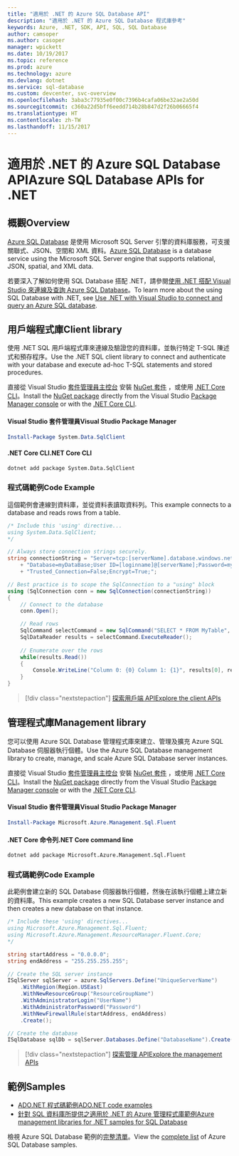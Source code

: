 ```yaml
---
title: "適用於 .NET 的 Azure SQL Database API"
description: "適用於 .NET 的 Azure SQL Database 程式庫參考"
keywords: Azure, .NET, SDK, API, SQL, SQL Database
author: camsoper
ms.author: casoper
manager: wpickett
ms.date: 10/19/2017
ms.topic: reference
ms.prod: azure
ms.technology: azure
ms.devlang: dotnet
ms.service: sql-database
ms.custom: devcenter, svc-overview
ms.openlocfilehash: 3aba3c77935e0f00c7396b4cafa06be32ae2a50d
ms.sourcegitcommit: c360a22d5bff6eedd714b28b847d2f26b06665f4
ms.translationtype: HT
ms.contentlocale: zh-TW
ms.lasthandoff: 11/15/2017
---
```

# <a name="azure-sql-database-apis-for-net"></a><span data-ttu-id="fdc7c-104">適用於 .NET 的 Azure SQL Database API</span><span class="sxs-lookup"><span data-stu-id="fdc7c-104">Azure SQL Database APIs for .NET</span></span>

## <a name="overview"></a><span data-ttu-id="fdc7c-105">概觀</span><span class="sxs-lookup"><span data-stu-id="fdc7c-105">Overview</span></span>

<span data-ttu-id="fdc7c-106">[Azure SQL Database](https://docs.microsoft.com/azure/sql-database/sql-database-technical-overview) 是使用 Microsoft SQL Server 引擎的資料庫服務，可支援關聯式、JSON、空間和 XML 資料。</span><span class="sxs-lookup"><span data-stu-id="fdc7c-106">[Azure SQL Database](https://docs.microsoft.com/azure/sql-database/sql-database-technical-overview) is a database service using the Microsoft SQL Server engine that supports relational, JSON, spatial, and XML data.</span></span> 

<span data-ttu-id="fdc7c-107">若要深入了解如何使用 SQL Database 搭配 .NET，請參閱[使用 .NET 搭配 Visual Studio 來連線及查詢 Azure SQL Database](https://docs.microsoft.com/azure/sql-database/sql-database-connect-query-dotnet-visual-studio)。</span><span class="sxs-lookup"><span data-stu-id="fdc7c-107">To learn more about the using SQL Database with .NET, see [Use .NET with Visual Studio to connect and query an Azure SQL database](https://docs.microsoft.com/azure/sql-database/sql-database-connect-query-dotnet-visual-studio).</span></span>

## <a name="client-library"></a><span data-ttu-id="fdc7c-108">用戶端程式庫</span><span class="sxs-lookup"><span data-stu-id="fdc7c-108">Client library</span></span>

<span data-ttu-id="fdc7c-109">使用 .NET SQL 用戶端程式庫來連線及驗證您的資料庫，並執行特定 T-SQL 陳述式和預存程序。</span><span class="sxs-lookup"><span data-stu-id="fdc7c-109">Use the .NET SQL client library to connect and authenticate with your database and execute ad-hoc T-SQL statements and stored procedures.</span></span>

<span data-ttu-id="fdc7c-110">直接從 Visual Studio [套件管理員主控台](https://docs.microsoft.com/nuget/tools/package-manager-console) 安裝 [NuGet 套件]( https://www.nuget.org/packages/System.Data.SqlClient) ，或使用 [.NET Core CLI](https://docs.microsoft.com/dotnet/core/tools/dotnet-add-package)。</span><span class="sxs-lookup"><span data-stu-id="fdc7c-110">Install the [NuGet package]( https://www.nuget.org/packages/System.Data.SqlClient) directly from the Visual Studio [Package Manager console](https://docs.microsoft.com/nuget/tools/package-manager-console) or with the [.NET Core CLI](https://docs.microsoft.com/dotnet/core/tools/dotnet-add-package).</span></span>

#### <a name="visual-studio-package-manager"></a><span data-ttu-id="fdc7c-111">Visual Studio 套件管理員</span><span class="sxs-lookup"><span data-stu-id="fdc7c-111">Visual Studio Package Manager</span></span>

```powershell
Install-Package System.Data.SqlClient
```

#### <a name="net-core-cli"></a><span data-ttu-id="fdc7c-112">.NET Core CLI</span><span class="sxs-lookup"><span data-stu-id="fdc7c-112">.NET Core CLI</span></span>

```bash
dotnet add package System.Data.SqlClient
```

### <a name="code-example"></a><span data-ttu-id="fdc7c-113">程式碼範例</span><span class="sxs-lookup"><span data-stu-id="fdc7c-113">Code Example</span></span>

<span data-ttu-id="fdc7c-114">這個範例會連線到資料庫，並從資料表讀取資料列。</span><span class="sxs-lookup"><span data-stu-id="fdc7c-114">This example connects to a database and reads rows from a table.</span></span>

```csharp
/* Include this 'using' directive...
using System.Data.SqlClient;
*/

// Always store connection strings securely. 
string connectionString = "Server=tcp:[serverName].database.windows.net;" 
    + "Database=myDataBase;User ID=[loginname]@[serverName];Password=myPassword;"
    + "Trusted_Connection=False;Encrypt=True;";

// Best practice is to scope the SqlConnection to a "using" block
using (SqlConnection conn = new SqlConnection(connectionString))
{
    // Connect to the database
    conn.Open();

    // Read rows
    SqlCommand selectCommand = new SqlCommand("SELECT * FROM MyTable", conn);
    SqlDataReader results = selectCommand.ExecuteReader();
    
    // Enumerate over the rows
    while(results.Read())
    {
        Console.WriteLine("Column 0: {0} Column 1: {1}", results[0], results[1]);
    }
}
```

> [!div class="nextstepaction"]
> [<span data-ttu-id="fdc7c-115">探索用戶端 API</span><span class="sxs-lookup"><span data-stu-id="fdc7c-115">Explore the client APIs</span></span>](/dotnet/api/overview/azure/sql/client)

## <a name="management-library"></a><span data-ttu-id="fdc7c-116">管理程式庫</span><span class="sxs-lookup"><span data-stu-id="fdc7c-116">Management library</span></span>

<span data-ttu-id="fdc7c-117">您可以使用 Azure SQL Database 管理程式庫來建立、管理及擴充 Azure SQL Database 伺服器執行個體。</span><span class="sxs-lookup"><span data-stu-id="fdc7c-117">Use the Azure SQL Database management library to create, manage, and scale Azure SQL Database server instances.</span></span>

<span data-ttu-id="fdc7c-118">直接從 Visual Studio [套件管理員主控台](https://docs.microsoft.com/nuget/tools/package-manager-console) 安裝 [NuGet 套件](https://www.nuget.org/packages/Microsoft.Azure.Management.Sql.Fluent/) ，或使用 [.NET Core CLI](https://docs.microsoft.com/dotnet/core/tools/dotnet-add-package)。</span><span class="sxs-lookup"><span data-stu-id="fdc7c-118">Install the [NuGet package](https://www.nuget.org/packages/Microsoft.Azure.Management.Sql.Fluent/) directly from the Visual Studio [Package Manager console](https://docs.microsoft.com/nuget/tools/package-manager-console) or with the [.NET Core CLI](https://docs.microsoft.com/dotnet/core/tools/dotnet-add-package).</span></span>

#### <a name="visual-studio-package-manager"></a><span data-ttu-id="fdc7c-119">Visual Studio 套件管理員</span><span class="sxs-lookup"><span data-stu-id="fdc7c-119">Visual Studio Package Manager</span></span>

```powershell
Install-Package Microsoft.Azure.Management.Sql.Fluent
``` 

#### <a name="net-core-command-line"></a><span data-ttu-id="fdc7c-120">.NET Core 命令列</span><span class="sxs-lookup"><span data-stu-id="fdc7c-120">.NET Core command line</span></span>

```bash
dotnet add package Microsoft.Azure.Management.Sql.Fluent
```

### <a name="code-example"></a><span data-ttu-id="fdc7c-121">程式碼範例</span><span class="sxs-lookup"><span data-stu-id="fdc7c-121">Code Example</span></span>

<span data-ttu-id="fdc7c-122">此範例會建立新的 SQL Database 伺服器執行個體，然後在該執行個體上建立新的資料庫。</span><span class="sxs-lookup"><span data-stu-id="fdc7c-122">This example creates a new SQL Database server instance and then creates a new database on that instance.</span></span>

```csharp
/* Include these 'using' directives...
using Microsoft.Azure.Management.Sql.Fluent;
using Microsoft.Azure.Management.ResourceManager.Fluent.Core;
*/

string startAddress = "0.0.0.0";
string endAddress = "255.255.255.255";

// Create the SQL server instance
ISqlServer sqlServer = azure.SqlServers.Define("UniqueServerName")
    .WithRegion(Region.USEast)
    .WithNewResourceGroup("ResourceGroupName")
    .WithAdministratorLogin("UserName")
    .WithAdministratorPassword("Password")
    .WithNewFirewallRule(startAddress, endAddress)
    .Create();

// Create the database
ISqlDatabase sqlDb = sqlServer.Databases.Define("DatabaseName").Create();
```

> [!div class="nextstepaction"]
> [<span data-ttu-id="fdc7c-123">探索管理 API</span><span class="sxs-lookup"><span data-stu-id="fdc7c-123">Explore the management APIs</span></span>](/dotnet/api/overview/azure/sql/management)

## <a name="samples"></a><span data-ttu-id="fdc7c-124">範例</span><span class="sxs-lookup"><span data-stu-id="fdc7c-124">Samples</span></span>

- [<span data-ttu-id="fdc7c-125">ADO.NET 程式碼範例</span><span class="sxs-lookup"><span data-stu-id="fdc7c-125">ADO.NET code examples</span></span>](/dotnet/framework/data/adonet/ado-net-code-examples)
- [<span data-ttu-id="fdc7c-126">針對 SQL 資料庫所提供之適用於 .NET 的 Azure 管理程式庫範例</span><span class="sxs-lookup"><span data-stu-id="fdc7c-126">Azure management libraries for .NET samples for SQL Database</span></span>](/dotnet/azure/dotnet-sdk-azure-sql-database-samples)

<span data-ttu-id="fdc7c-127">檢視 Azure SQL Database 範例的[完整清單](https://azure.microsoft.com/en-us/resources/samples/?platform=dotnet&term=sql+database)。</span><span class="sxs-lookup"><span data-stu-id="fdc7c-127">View the [complete list](https://azure.microsoft.com/en-us/resources/samples/?platform=dotnet&term=sql+database) of Azure SQL Database samples.</span></span>


